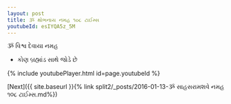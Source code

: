 ```yaml
---
layout: post
title: ૐ ક્ષોભનાય નમહ ૧૦૮ ટાઈમ્સ
youtubeId: esIYQA5z_5M
---
```

 
 
 ૐ વિશ્વ દેવાયા નમહ  
 
 -  કોણ બ્રહ્માંડ સાથે જોડે છે 
 
  
 
  
 
 
 
 
 
 


{% include youtubePlayer.html id=page.youtubeId %}
 
[Next]({{ site.baseurl }}{% link  split2/_posts/2016-01-13-ૐ સાહસરામશવે નમહ ૧૦૮ ટાઈમ્સ.md%})
 
